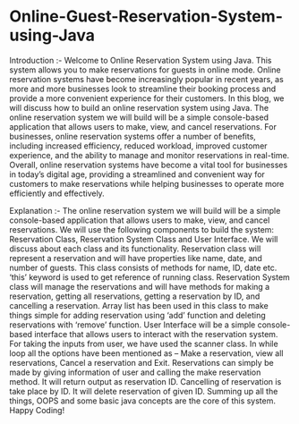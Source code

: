 # Online-Guest-Reservation-System-using-Java

Introduction :-
Welcome to Online Reservation System using Java. This system allows you to make reservations for guests in online mode. Online reservation systems have become increasingly popular in recent years, as more and more businesses look to streamline their booking process and provide a more convenient experience for their customers. In this blog, we will discuss how to build an online reservation system using Java. The online reservation system we will build will be a simple console-based application that allows users to make, view, and cancel reservations. For businesses, online reservation systems offer a number of benefits, including increased efficiency, reduced workload, improved customer experience, and the ability to manage and monitor reservations in real-time. Overall, online reservation systems have become a vital tool for businesses in today’s digital age, providing a streamlined and convenient way for customers to make reservations while helping businesses to operate more efficiently and effectively.


Explanation :-
The online reservation system we will build will be a simple console-based application that allows users to make, view, and cancel reservations. We will use the following components to build the system: Reservation Class, Reservation System Class and User Interface. We will discuss about each class and its functionality. Reservation class will represent a reservation and will have properties like name, date, and number of guests. This class consists of methods for name, ID, date etc. ‘this’ keyword is used to get reference of running class. Reservation System class will manage the reservations and will have methods for making a reservation, getting all reservations, getting a reservation by ID, and cancelling a reservation. Array list  has been used in this class to make things simple for adding reservation using ‘add’ function and deleting reservations with ‘remove’ function. User Interface will be a simple console-based interface that allows users to interact with the reservation system. For taking the inputs from user, we have used the scanner class. In while loop all the options have been mentioned as – Make a reservation, view all reservations, Cancel a reservation and Exit. Reservations can simply be made by giving information of user and calling the make reservation method. It will return output as reservation ID. Cancelling of reservation is take place by ID. It will delete reservation of given ID. Summing up all the things, OOPS and some basic java concepts are the core of this system. Happy Coding!
